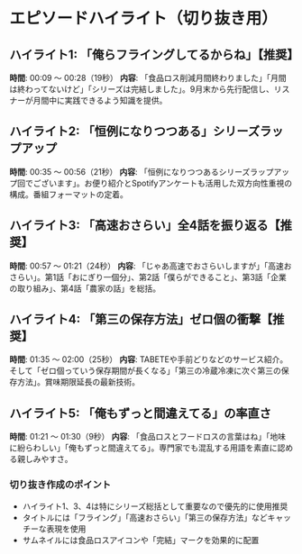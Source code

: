 # エピソードハイライト（切り抜き用）

## ハイライト1: 「俺らフライングしてるからね」【推奨】
**時間**: 00:09 〜 00:28（19秒）
**内容**: 「食品ロス削減月間終わりました」「月間は終わってないけど」「シリーズは完結しました」。9月末から先行配信し、リスナーが月間中に実践できるよう知識を提供。

## ハイライト2: 「恒例になりつつある」シリーズラップアップ
**時間**: 00:35 〜 00:56（21秒）
**内容**: 「恒例になりつつあるシリーズラップアップ回でございます」。お便り紹介とSpotifyアンケートも活用した双方向性重視の構成。番組フォーマットの定着。

## ハイライト3: 「高速おさらい」全4話を振り返る【推奨】
**時間**: 00:57 〜 01:21（24秒）
**内容**: 「じゃあ高速でおさらいしますが」「高速おさらい」。第1話「おにぎり一個分」、第2話「僕らができること」、第3話「企業の取り組み」、第4話「農家の話」を総括。

## ハイライト4: 「第三の保存方法」ゼロ個の衝撃【推奨】
**時間**: 01:35 〜 02:00（25秒）
**内容**: TABETEや手前どりなどのサービス紹介。そして「ゼロ個っていう保存期間が長くなる」「第三の冷蔵冷凍に次ぐ第三の保存方法」。賞味期限延長の最新技術。

## ハイライト5: 「俺もずっと間違えてる」の率直さ
**時間**: 01:21 〜 01:30（9秒）
**内容**: 「食品ロスとフードロスの言葉はね」「地味に紛らわしい」「俺もずっと間違えてる」。専門家でも混乱する用語を素直に認める親しみやすさ。

### 切り抜き作成のポイント
- ハイライト1、3、4は特にシリーズ総括として重要なので優先的に使用推奨
- タイトルには「フライング」「高速おさらい」「第三の保存方法」などキャッチーな表現を使用
- サムネイルには食品ロスアイコンや「完結」マークを効果的に配置